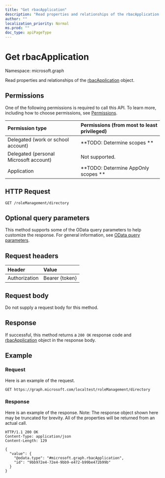 ```yaml
---
title: "Get rbacApplication"
description: "Read properties and relationships of the rbacApplication object."
author: ""
localization_priority: Normal
ms.prod: ""
doc_type: apiPageType
---
```


# Get rbacApplication

Namespace: microsoft.graph

Read properties and relationships of the [rbacApplication](../resources/rbacapplication.md) object.

## Permissions
One of the following permissions is required to call this API. To learn more, including how to choose permissions, see [Permissions](/concepts/permissions-reference.md).

|Permission type|Permissions (from most to least privileged)|
|:---|:---|
|Delegated (work or school account)|**TODO: Determine scopes **|
|Delegated (personal Microsoft account)|Not supported.|
|Application|**TODO: Determine AppOnly scopes **|

## HTTP Request
<!-- {
  "blockType": "ignored"
}
-->
``` http
GET /roleManagement/directory
```

## Optional query parameters
This method supports some of the OData query parameters to help customize the response. For general information, see [OData query parameters](/graph/query-parameters).

## Request headers
|Header|Value|
|:---|:---|
|Authorization|Bearer {token}|

## Request body
Do not supply a request body for this method.

## Response
If successful, this method returns a `200 OK` response code and [rbacApplication](../resources/rbacapplication.md) object in the response body.

## Example

### Request
Here is an example of the request.
<!-- {
  "blockType": "request",
  "name": "get_rbacapplication"
}
-->
``` http
GET https://graph.microsoft.com/localtest/roleManagement/directory
```

### Response
Here is an example of the response. Note: The response object shown here may be truncated for brevity. All of the properties will be returned from an actual call.
<!-- {
  "blockType": "response",
  "truncated": true,
  "@odata.type": "microsoft.graph.rbacApplication"
}
-->
``` http
HTTP/1.1 200 OK
Content-Type: application/json
Content-Length: 129

{
  "value": {
    "@odata.type": "#microsoft.graph.rbacApplication",
    "id": "9bb972e4-72e4-9bb9-e472-b99be472b99b"
  }
}
```

